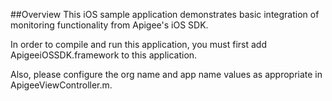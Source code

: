 ##Overview
This iOS sample application demonstrates basic integration of monitoring functionality from Apigee's iOS SDK.

In order to compile and run this application, you must first add ApigeeiOSSDK.framework to this application.

Also, please configure the org name and app name values as appropriate in ApigeeViewController.m.


